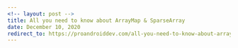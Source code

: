 ```yaml
---
<!-- layout: post -->
title: All you need to know about ArrayMap & SparseArray
date: December 10, 2020
redirect_to: https://proandroiddev.com/all-you-need-to-know-about-arraymap-sparsearray-49759c2ecbf9
---
```

